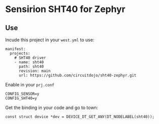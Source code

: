 # Sensirion SHT40 for Zephyr

## Use

Incude this project in your `west.yml` to use:

```
manifest:
  projects:
    # SHT40 driver
    - name: sht40
      path: sht40
      revision: main
      url: https://github.com/circuitdojo/sht40-zephyr.git
```

Enable in your `prj.conf`

```
CONFIG_SENSOR=y
CONFIG_SHT40=y
```

Get the binding in your code and go to town:

```
const struct device *dev = DEVICE_DT_GET_ANY(DT_NODELABEL(sht40));
```